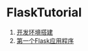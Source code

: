 # FlaskTutorial
1. [开发环境搭建](https://xugaoxiang.com/2020/03/12/flask-1-intro/)
2. [第一个Flask应用程序](https://xugaoxiang.com/2020/03/12/flask-2-first-app/)